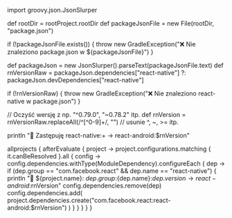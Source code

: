 import groovy.json.JsonSlurper

def rootDir = rootProject.rootDir
def packageJsonFile = new File(rootDir, "package.json")

if (!packageJsonFile.exists()) {
  throw new GradleException("❌ Nie znaleziono package.json w ${packageJsonFile}")
}

def packageJson = new JsonSlurper().parseText(packageJsonFile.text)
def rnVersionRaw = packageJson.dependencies["react-native"] ?: packageJson.devDependencies["react-native"]

if (!rnVersionRaw) {
  throw new GradleException("❌ Nie znaleziono react-native w package.json")
}

// Oczyść wersję z np. "^0.79.0", "~0.78.2" itp.
def rnVersion = rnVersionRaw.replaceAll(/^[^0-9]+/, "") // usunie ^, ~, >= itp.

println "🔧 Zastępuję react-native:+ → react-android:$rnVersion"

allprojects {
  afterEvaluate { project ->
    project.configurations.matching { it.canBeResolved }.all { config ->
      config.dependencies.withType(ModuleDependency).configureEach { dep ->
        if (dep.group == "com.facebook.react" && dep.name == "react-native") {
          println "🔄 ${project.name}: ${dep.group}:${dep.name}:${dep.version} → react-android:$rnVersion"
          config.dependencies.remove(dep)
          config.dependencies.add(
            project.dependencies.create("com.facebook.react:react-android:$rnVersion")
          )
        }
      }
    }
  }
}
